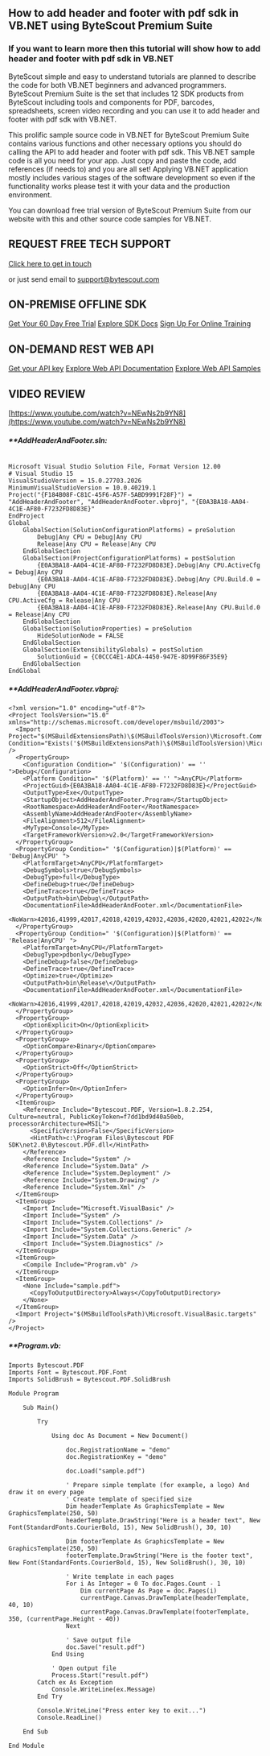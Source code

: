 ## How to add header and footer with pdf sdk in VB.NET using ByteScout Premium Suite

### If you want to learn more then this tutorial will show how to add header and footer with pdf sdk in VB.NET

ByteScout simple and easy to understand tutorials are planned to describe the code for both VB.NET beginners and advanced programmers. ByteScout Premium Suite is the set that includes 12 SDK products from ByteScout including tools and components for PDF, barcodes, spreadsheets, screen video recording and you can use it to add header and footer with pdf sdk with VB.NET.

This prolific sample source code in VB.NET for ByteScout Premium Suite contains various functions and other necessary options you should do calling the API to add header and footer with pdf sdk. This VB.NET sample code is all you need for your app. Just copy and paste the code, add references (if needs to) and you are all set! Applying VB.NET application mostly includes various stages of the software development so even if the functionality works please test it with your data and the production environment.

You can download free trial version of ByteScout Premium Suite from our website with this and other source code samples for VB.NET.

## REQUEST FREE TECH SUPPORT

[Click here to get in touch](https://bytescout.zendesk.com/hc/en-us/requests/new?subject=ByteScout%20Premium%20Suite%20Question)

or just send email to [support@bytescout.com](mailto:support@bytescout.com?subject=ByteScout%20Premium%20Suite%20Question) 

## ON-PREMISE OFFLINE SDK 

[Get Your 60 Day Free Trial](https://bytescout.com/download/web-installer?utm_source=github-readme)
[Explore SDK Docs](https://bytescout.com/documentation/index.html?utm_source=github-readme)
[Sign Up For Online Training](https://academy.bytescout.com/)


## ON-DEMAND REST WEB API

[Get your API key](https://pdf.co/documentation/api?utm_source=github-readme)
[Explore Web API Documentation](https://pdf.co/documentation/api?utm_source=github-readme)
[Explore Web API Samples](https://github.com/bytescout/ByteScout-SDK-SourceCode/tree/master/PDF.co%20Web%20API)

## VIDEO REVIEW

[https://www.youtube.com/watch?v=NEwNs2b9YN8](https://www.youtube.com/watch?v=NEwNs2b9YN8)




<!-- code block begin -->

##### ****AddHeaderAndFooter.sln:**
    
```

Microsoft Visual Studio Solution File, Format Version 12.00
# Visual Studio 15
VisualStudioVersion = 15.0.27703.2026
MinimumVisualStudioVersion = 10.0.40219.1
Project("{F184B08F-C81C-45F6-A57F-5ABD9991F28F}") = "AddHeaderAndFooter", "AddHeaderAndFooter.vbproj", "{E0A3BA18-AA04-4C1E-AF80-F7232FD8D83E}"
EndProject
Global
	GlobalSection(SolutionConfigurationPlatforms) = preSolution
		Debug|Any CPU = Debug|Any CPU
		Release|Any CPU = Release|Any CPU
	EndGlobalSection
	GlobalSection(ProjectConfigurationPlatforms) = postSolution
		{E0A3BA18-AA04-4C1E-AF80-F7232FD8D83E}.Debug|Any CPU.ActiveCfg = Debug|Any CPU
		{E0A3BA18-AA04-4C1E-AF80-F7232FD8D83E}.Debug|Any CPU.Build.0 = Debug|Any CPU
		{E0A3BA18-AA04-4C1E-AF80-F7232FD8D83E}.Release|Any CPU.ActiveCfg = Release|Any CPU
		{E0A3BA18-AA04-4C1E-AF80-F7232FD8D83E}.Release|Any CPU.Build.0 = Release|Any CPU
	EndGlobalSection
	GlobalSection(SolutionProperties) = preSolution
		HideSolutionNode = FALSE
	EndGlobalSection
	GlobalSection(ExtensibilityGlobals) = postSolution
		SolutionGuid = {C0CCC4E1-ADCA-4450-947E-8D99F86F35E9}
	EndGlobalSection
EndGlobal

```

<!-- code block end -->    

<!-- code block begin -->

##### ****AddHeaderAndFooter.vbproj:**
    
```
<?xml version="1.0" encoding="utf-8"?>
<Project ToolsVersion="15.0" xmlns="http://schemas.microsoft.com/developer/msbuild/2003">
  <Import Project="$(MSBuildExtensionsPath)\$(MSBuildToolsVersion)\Microsoft.Common.props" Condition="Exists('$(MSBuildExtensionsPath)\$(MSBuildToolsVersion)\Microsoft.Common.props')" />
  <PropertyGroup>
    <Configuration Condition=" '$(Configuration)' == '' ">Debug</Configuration>
    <Platform Condition=" '$(Platform)' == '' ">AnyCPU</Platform>
    <ProjectGuid>{E0A3BA18-AA04-4C1E-AF80-F7232FD8D83E}</ProjectGuid>
    <OutputType>Exe</OutputType>
    <StartupObject>AddHeaderAndFooter.Program</StartupObject>
    <RootNamespace>AddHeaderAndFooter</RootNamespace>
    <AssemblyName>AddHeaderAndFooter</AssemblyName>
    <FileAlignment>512</FileAlignment>
    <MyType>Console</MyType>
    <TargetFrameworkVersion>v2.0</TargetFrameworkVersion>
  </PropertyGroup>
  <PropertyGroup Condition=" '$(Configuration)|$(Platform)' == 'Debug|AnyCPU' ">
    <PlatformTarget>AnyCPU</PlatformTarget>
    <DebugSymbols>true</DebugSymbols>
    <DebugType>full</DebugType>
    <DefineDebug>true</DefineDebug>
    <DefineTrace>true</DefineTrace>
    <OutputPath>bin\Debug\</OutputPath>
    <DocumentationFile>AddHeaderAndFooter.xml</DocumentationFile>
    <NoWarn>42016,41999,42017,42018,42019,42032,42036,42020,42021,42022</NoWarn>
  </PropertyGroup>
  <PropertyGroup Condition=" '$(Configuration)|$(Platform)' == 'Release|AnyCPU' ">
    <PlatformTarget>AnyCPU</PlatformTarget>
    <DebugType>pdbonly</DebugType>
    <DefineDebug>false</DefineDebug>
    <DefineTrace>true</DefineTrace>
    <Optimize>true</Optimize>
    <OutputPath>bin\Release\</OutputPath>
    <DocumentationFile>AddHeaderAndFooter.xml</DocumentationFile>
    <NoWarn>42016,41999,42017,42018,42019,42032,42036,42020,42021,42022</NoWarn>
  </PropertyGroup>
  <PropertyGroup>
    <OptionExplicit>On</OptionExplicit>
  </PropertyGroup>
  <PropertyGroup>
    <OptionCompare>Binary</OptionCompare>
  </PropertyGroup>
  <PropertyGroup>
    <OptionStrict>Off</OptionStrict>
  </PropertyGroup>
  <PropertyGroup>
    <OptionInfer>On</OptionInfer>
  </PropertyGroup>
  <ItemGroup>
    <Reference Include="Bytescout.PDF, Version=1.8.2.254, Culture=neutral, PublicKeyToken=f7dd1bd9d40a50eb, processorArchitecture=MSIL">
      <SpecificVersion>False</SpecificVersion>
      <HintPath>c:\Program Files\Bytescout PDF SDK\net2.0\Bytescout.PDF.dll</HintPath>
    </Reference>
    <Reference Include="System" />
    <Reference Include="System.Data" />
    <Reference Include="System.Deployment" />
    <Reference Include="System.Drawing" />
    <Reference Include="System.Xml" />
  </ItemGroup>
  <ItemGroup>
    <Import Include="Microsoft.VisualBasic" />
    <Import Include="System" />
    <Import Include="System.Collections" />
    <Import Include="System.Collections.Generic" />
    <Import Include="System.Data" />
    <Import Include="System.Diagnostics" />
  </ItemGroup>
  <ItemGroup>
    <Compile Include="Program.vb" />
  </ItemGroup>
  <ItemGroup>
    <None Include="sample.pdf">
      <CopyToOutputDirectory>Always</CopyToOutputDirectory>
    </None>
  </ItemGroup>
  <Import Project="$(MSBuildToolsPath)\Microsoft.VisualBasic.targets" />
</Project>
```

<!-- code block end -->    

<!-- code block begin -->

##### ****Program.vb:**
    
```
Imports Bytescout.PDF
Imports Font = Bytescout.PDF.Font
Imports SolidBrush = Bytescout.PDF.SolidBrush

Module Program

    Sub Main()

        Try

            Using doc As Document = New Document()

                doc.RegistrationName = "demo"
                doc.RegistrationKey = "demo"

                doc.Load("sample.pdf")

                ' Prepare simple template (for example, a logo) And draw it on every page
                ' Create template of specified size
                Dim headerTemplate As GraphicsTemplate = New GraphicsTemplate(250, 50)
                headerTemplate.DrawString("Here is a header text", New Font(StandardFonts.CourierBold, 15), New SolidBrush(), 30, 10)

                Dim footerTemplate As GraphicsTemplate = New GraphicsTemplate(250, 50)
                footerTemplate.DrawString("Here is the footer text", New Font(StandardFonts.CourierBold, 15), New SolidBrush(), 30, 10)

                ' Write template in each pages
                For i As Integer = 0 To doc.Pages.Count - 1
                    Dim currentPage As Page = doc.Pages(i)
                    currentPage.Canvas.DrawTemplate(headerTemplate, 40, 10)
                    currentPage.Canvas.DrawTemplate(footerTemplate, 350, (currentPage.Height - 40))
                Next

                ' Save output file
                doc.Save("result.pdf")
            End Using

            ' Open output file
            Process.Start("result.pdf")
        Catch ex As Exception
            Console.WriteLine(ex.Message)
        End Try

        Console.WriteLine("Press enter key to exit...")
        Console.ReadLine()

    End Sub

End Module

```

<!-- code block end -->